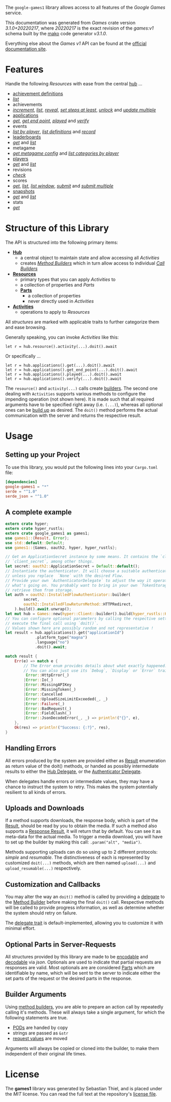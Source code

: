 <!---
DO NOT EDIT !
This file was generated automatically from 'src/mako/api/README.md.mako'
DO NOT EDIT !
-->
The `google-games1` library allows access to all features of the *Google Games* service.

This documentation was generated from *Games* crate version *3.1.0+20220217*, where *20220217* is the exact revision of the *games:v1* schema built by the [mako](http://www.makotemplates.org/) code generator *v3.1.0*.

Everything else about the *Games* *v1* API can be found at the
[official documentation site](https://developers.google.com/games/).
# Features

Handle the following *Resources* with ease from the central [hub](https://docs.rs/google-games1/3.1.0+20220217/google_games1/Games) ... 

* [achievement definitions](https://docs.rs/google-games1/3.1.0+20220217/google_games1/api::AchievementDefinition)
 * [*list*](https://docs.rs/google-games1/3.1.0+20220217/google_games1/api::AchievementDefinitionListCall)
* achievements
 * [*increment*](https://docs.rs/google-games1/3.1.0+20220217/google_games1/api::AchievementIncrementCall), [*list*](https://docs.rs/google-games1/3.1.0+20220217/google_games1/api::AchievementListCall), [*reveal*](https://docs.rs/google-games1/3.1.0+20220217/google_games1/api::AchievementRevealCall), [*set steps at least*](https://docs.rs/google-games1/3.1.0+20220217/google_games1/api::AchievementSetStepsAtLeastCall), [*unlock*](https://docs.rs/google-games1/3.1.0+20220217/google_games1/api::AchievementUnlockCall) and [*update multiple*](https://docs.rs/google-games1/3.1.0+20220217/google_games1/api::AchievementUpdateMultipleCall)
* [applications](https://docs.rs/google-games1/3.1.0+20220217/google_games1/api::Application)
 * [*get*](https://docs.rs/google-games1/3.1.0+20220217/google_games1/api::ApplicationGetCall), [*get end point*](https://docs.rs/google-games1/3.1.0+20220217/google_games1/api::ApplicationGetEndPointCall), [*played*](https://docs.rs/google-games1/3.1.0+20220217/google_games1/api::ApplicationPlayedCall) and [*verify*](https://docs.rs/google-games1/3.1.0+20220217/google_games1/api::ApplicationVerifyCall)
* events
 * [*list by player*](https://docs.rs/google-games1/3.1.0+20220217/google_games1/api::EventListByPlayerCall), [*list definitions*](https://docs.rs/google-games1/3.1.0+20220217/google_games1/api::EventListDefinitionCall) and [*record*](https://docs.rs/google-games1/3.1.0+20220217/google_games1/api::EventRecordCall)
* [leaderboards](https://docs.rs/google-games1/3.1.0+20220217/google_games1/api::Leaderboard)
 * [*get*](https://docs.rs/google-games1/3.1.0+20220217/google_games1/api::LeaderboardGetCall) and [*list*](https://docs.rs/google-games1/3.1.0+20220217/google_games1/api::LeaderboardListCall)
* metagame
 * [*get metagame config*](https://docs.rs/google-games1/3.1.0+20220217/google_games1/api::MetagameGetMetagameConfigCall) and [*list categories by player*](https://docs.rs/google-games1/3.1.0+20220217/google_games1/api::MetagameListCategoriesByPlayerCall)
* [players](https://docs.rs/google-games1/3.1.0+20220217/google_games1/api::Player)
 * [*get*](https://docs.rs/google-games1/3.1.0+20220217/google_games1/api::PlayerGetCall) and [*list*](https://docs.rs/google-games1/3.1.0+20220217/google_games1/api::PlayerListCall)
* revisions
 * [*check*](https://docs.rs/google-games1/3.1.0+20220217/google_games1/api::RevisionCheckCall)
* scores
 * [*get*](https://docs.rs/google-games1/3.1.0+20220217/google_games1/api::ScoreGetCall), [*list*](https://docs.rs/google-games1/3.1.0+20220217/google_games1/api::ScoreListCall), [*list window*](https://docs.rs/google-games1/3.1.0+20220217/google_games1/api::ScoreListWindowCall), [*submit*](https://docs.rs/google-games1/3.1.0+20220217/google_games1/api::ScoreSubmitCall) and [*submit multiple*](https://docs.rs/google-games1/3.1.0+20220217/google_games1/api::ScoreSubmitMultipleCall)
* [snapshots](https://docs.rs/google-games1/3.1.0+20220217/google_games1/api::Snapshot)
 * [*get*](https://docs.rs/google-games1/3.1.0+20220217/google_games1/api::SnapshotGetCall) and [*list*](https://docs.rs/google-games1/3.1.0+20220217/google_games1/api::SnapshotListCall)
* stats
 * [*get*](https://docs.rs/google-games1/3.1.0+20220217/google_games1/api::StatGetCall)




# Structure of this Library

The API is structured into the following primary items:

* **[Hub](https://docs.rs/google-games1/3.1.0+20220217/google_games1/Games)**
    * a central object to maintain state and allow accessing all *Activities*
    * creates [*Method Builders*](https://docs.rs/google-games1/3.1.0+20220217/google_games1/client::MethodsBuilder) which in turn
      allow access to individual [*Call Builders*](https://docs.rs/google-games1/3.1.0+20220217/google_games1/client::CallBuilder)
* **[Resources](https://docs.rs/google-games1/3.1.0+20220217/google_games1/client::Resource)**
    * primary types that you can apply *Activities* to
    * a collection of properties and *Parts*
    * **[Parts](https://docs.rs/google-games1/3.1.0+20220217/google_games1/client::Part)**
        * a collection of properties
        * never directly used in *Activities*
* **[Activities](https://docs.rs/google-games1/3.1.0+20220217/google_games1/client::CallBuilder)**
    * operations to apply to *Resources*

All *structures* are marked with applicable traits to further categorize them and ease browsing.

Generally speaking, you can invoke *Activities* like this:

```Rust,ignore
let r = hub.resource().activity(...).doit().await
```

Or specifically ...

```ignore
let r = hub.applications().get(...).doit().await
let r = hub.applications().get_end_point(...).doit().await
let r = hub.applications().played(...).doit().await
let r = hub.applications().verify(...).doit().await
```

The `resource()` and `activity(...)` calls create [builders][builder-pattern]. The second one dealing with `Activities` 
supports various methods to configure the impending operation (not shown here). It is made such that all required arguments have to be 
specified right away (i.e. `(...)`), whereas all optional ones can be [build up][builder-pattern] as desired.
The `doit()` method performs the actual communication with the server and returns the respective result.

# Usage

## Setting up your Project

To use this library, you would put the following lines into your `Cargo.toml` file:

```toml
[dependencies]
google-games1 = "*"
serde = "^1.0"
serde_json = "^1.0"
```

## A complete example

```Rust
extern crate hyper;
extern crate hyper_rustls;
extern crate google_games1 as games1;
use games1::{Result, Error};
use std::default::Default;
use games1::{Games, oauth2, hyper, hyper_rustls};

// Get an ApplicationSecret instance by some means. It contains the `client_id` and 
// `client_secret`, among other things.
let secret: oauth2::ApplicationSecret = Default::default();
// Instantiate the authenticator. It will choose a suitable authentication flow for you, 
// unless you replace  `None` with the desired Flow.
// Provide your own `AuthenticatorDelegate` to adjust the way it operates and get feedback about 
// what's going on. You probably want to bring in your own `TokenStorage` to persist tokens and
// retrieve them from storage.
let auth = oauth2::InstalledFlowAuthenticator::builder(
        secret,
        oauth2::InstalledFlowReturnMethod::HTTPRedirect,
    ).build().await.unwrap();
let mut hub = Games::new(hyper::Client::builder().build(hyper_rustls::HttpsConnector::with_native_roots().https_or_http().enable_http1().enable_http2().build()), auth);
// You can configure optional parameters by calling the respective setters at will, and
// execute the final call using `doit()`.
// Values shown here are possibly random and not representative !
let result = hub.applications().get("applicationId")
             .platform_type("magna")
             .language("no")
             .doit().await;

match result {
    Err(e) => match e {
        // The Error enum provides details about what exactly happened.
        // You can also just use its `Debug`, `Display` or `Error` traits
         Error::HttpError(_)
        |Error::Io(_)
        |Error::MissingAPIKey
        |Error::MissingToken(_)
        |Error::Cancelled
        |Error::UploadSizeLimitExceeded(_, _)
        |Error::Failure(_)
        |Error::BadRequest(_)
        |Error::FieldClash(_)
        |Error::JsonDecodeError(_, _) => println!("{}", e),
    },
    Ok(res) => println!("Success: {:?}", res),
}

```
## Handling Errors

All errors produced by the system are provided either as [Result](https://docs.rs/google-games1/3.1.0+20220217/google_games1/client::Result) enumeration as return value of
the doit() methods, or handed as possibly intermediate results to either the 
[Hub Delegate](https://docs.rs/google-games1/3.1.0+20220217/google_games1/client::Delegate), or the [Authenticator Delegate](https://docs.rs/yup-oauth2/*/yup_oauth2/trait.AuthenticatorDelegate.html).

When delegates handle errors or intermediate values, they may have a chance to instruct the system to retry. This 
makes the system potentially resilient to all kinds of errors.

## Uploads and Downloads
If a method supports downloads, the response body, which is part of the [Result](https://docs.rs/google-games1/3.1.0+20220217/google_games1/client::Result), should be
read by you to obtain the media.
If such a method also supports a [Response Result](https://docs.rs/google-games1/3.1.0+20220217/google_games1/client::ResponseResult), it will return that by default.
You can see it as meta-data for the actual media. To trigger a media download, you will have to set up the builder by making
this call: `.param("alt", "media")`.

Methods supporting uploads can do so using up to 2 different protocols: 
*simple* and *resumable*. The distinctiveness of each is represented by customized 
`doit(...)` methods, which are then named `upload(...)` and `upload_resumable(...)` respectively.

## Customization and Callbacks

You may alter the way an `doit()` method is called by providing a [delegate](https://docs.rs/google-games1/3.1.0+20220217/google_games1/client::Delegate) to the 
[Method Builder](https://docs.rs/google-games1/3.1.0+20220217/google_games1/client::CallBuilder) before making the final `doit()` call. 
Respective methods will be called to provide progress information, as well as determine whether the system should 
retry on failure.

The [delegate trait](https://docs.rs/google-games1/3.1.0+20220217/google_games1/client::Delegate) is default-implemented, allowing you to customize it with minimal effort.

## Optional Parts in Server-Requests

All structures provided by this library are made to be [encodable](https://docs.rs/google-games1/3.1.0+20220217/google_games1/client::RequestValue) and 
[decodable](https://docs.rs/google-games1/3.1.0+20220217/google_games1/client::ResponseResult) via *json*. Optionals are used to indicate that partial requests are responses 
are valid.
Most optionals are are considered [Parts](https://docs.rs/google-games1/3.1.0+20220217/google_games1/client::Part) which are identifiable by name, which will be sent to 
the server to indicate either the set parts of the request or the desired parts in the response.

## Builder Arguments

Using [method builders](https://docs.rs/google-games1/3.1.0+20220217/google_games1/client::CallBuilder), you are able to prepare an action call by repeatedly calling it's methods.
These will always take a single argument, for which the following statements are true.

* [PODs][wiki-pod] are handed by copy
* strings are passed as `&str`
* [request values](https://docs.rs/google-games1/3.1.0+20220217/google_games1/client::RequestValue) are moved

Arguments will always be copied or cloned into the builder, to make them independent of their original life times.

[wiki-pod]: http://en.wikipedia.org/wiki/Plain_old_data_structure
[builder-pattern]: http://en.wikipedia.org/wiki/Builder_pattern
[google-go-api]: https://github.com/google/google-api-go-client

# License
The **games1** library was generated by Sebastian Thiel, and is placed 
under the *MIT* license.
You can read the full text at the repository's [license file][repo-license].

[repo-license]: https://github.com/Byron/google-apis-rsblob/main/LICENSE.md

